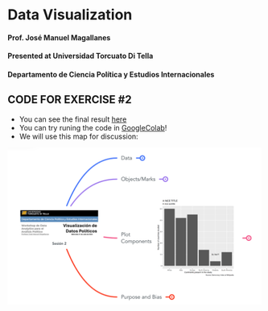 # Data Visualization 
#### Prof. José Manuel Magallanes
#### Presented at Universidad Torcuato Di Tella
#### Departamento de Ciencia Política y Estudios Internacionales

## CODE FOR EXERCISE #2

* You can see the final result [here](https://short-talks.s3.sa-east-1.amazonaws.com/index.html?response-content-disposition=inline&X-Amz-Security-Token=IQoJb3JpZ2luX2VjEDwaCXNhLWVhc3QtMSJHMEUCIQDRA2fkGglhSBcT23xh1bEtpEajksd92kW2vvvZ7Fd4SgIgI%2FSGZhD7r%2BdsHJ%2FxGq7qpLCte5VnwL0QtZbdJben5aUq5AIIJRAEGgw5MDM0OTc2NDc5NTEiDBqLCyl2nkb%2B%2FOyfeirBAs9jmJ2XIbkU9840JWwkOlvFO0dH16BSQIf2DMweJZkfsBAST8AEsuyURIKLtMVE%2BoKhYqe%2BTrRIIWZf0RvGOkWCS6HgePCsRXmDH3XfFK7yHuc6%2FEAGI8AU7AnjGtl7jJSpsiKLN2mtwxi75lT4TXc3qITSVTDzoorgWQohEz4S9SeEskm5XZPOveAz1s8wFc3R03J7zkehJ2kH%2F7wt5mmHd9nHgrU7IpxE04syn2WqUCjZB%2BRSDbdW5A9JCR7BqsZLcf8ovSW80PEHB9dmqDGyxV5mrwjeKBcwhSYqZtzgRWti%2BZ75B310qJ%2F6R%2B4epltN9hiDYs0BJ%2Bq28F5j22MoovXH0wp6kequMdlZoJhq8yAE2P%2Fdbm3kbybHgz3PuIaecfJi4av1n8IIFI3QjXHEjpG4d83Ctcr6TgVbt%2BBspzDTqpy1BjqzAssrZ3Z1g0oMSfqvvg95W%2F5nrtoJX4AvW9vAEH2LTbi69a79DA6tBBJa%2B4FJI66nutXulXyWidXAkivU95zepW2q%2BPH5cCJEUEMZHkdF%2Fbogge6I27YnQRQTLYURZ9rMuImApyA82uxAmybxxz9dFBNQ0qpTvshEcogjTa4dpBsexm7F3oM0ua%2Fd5%2BaeH2eHuzzkfBSMnGA4z0VgtRWrSDKiB3lzWWex80RJjEKVQUd1O9IwMmMG6sCklkQjlN1cRlKJU2jaPULMcRjLUwKqnPed5kJFSbwybvTlD7qkggbqgx%2BZBskGz68n8N8NjXKI5zBeo8tfIanvpHHKqz%2B0x6K3kdYsJfWylmwuXynr5UZDi%2F9e1kw4aEo1Wzz%2BqImsQL%2FMfQUwUgwp4Z1JG9dyJZgtPWY%3D&X-Amz-Algorithm=AWS4-HMAC-SHA256&X-Amz-Date=20240729T040906Z&X-Amz-SignedHeaders=host&X-Amz-Expires=300&X-Amz-Credential=ASIA5EXFIA5H3BIRQVMG%2F20240729%2Fsa-east-1%2Fs3%2Faws4_request&X-Amz-Signature=5d338ac91e65349b57efd80cecc2a074b7fb376030ec31d582915b842c95b888)
* You can try runing the code in [GoogleColab](https://colab.research.google.com/drive/19ZKP22XTLkog2Lt_VFimBod0Yy4VuD-2?usp=sharing)!
* We will use this map for discussion:
<a href="https://www.mindmeister.com/3351825739/sesi-n-2">
  <img src="https://github.com/Magallanes-at-UTDT/DataViz_shortTalk_1/raw/main/mapVizPic.png" alt="Click me!" />
</a>

